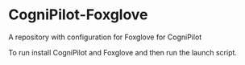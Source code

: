 # CogniPilot-Foxglove
A repository with configuration for Foxglove for CogniPilot

To run install CogniPilot and Foxglove and then run the launch script.